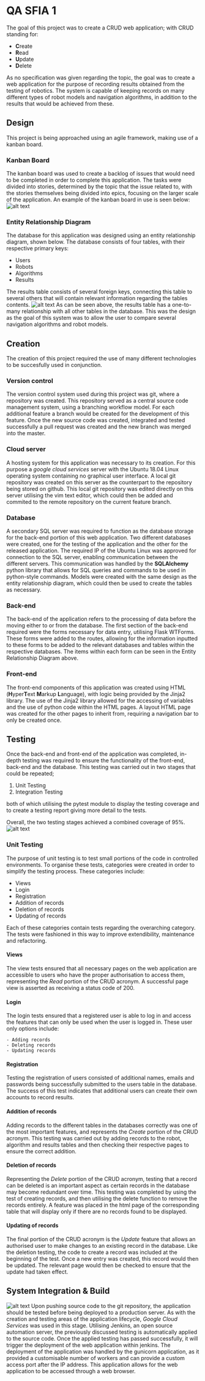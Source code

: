 # QA SFIA 1

The goal of this project was to create a CRUD web application; with CRUD standing for:
- **C**reate
- **R**ead
- **U**pdate
- **D**elete

As no specification was given regarding the topic, the goal was to create a web application for the purpose of recording results obtained from the testing of robotics. The system is capable of keeping records on many different types of robot models and navigation algorithms, in addition to the results that would be achieved from these.  

## Design
This project is being approached using an agile framework, making use of a kanban board.
### Kanban Board
The kanban board was used to create a backlog of issues that would need to be completed in order to complete this application. The tasks were divided into stories, determined by the topic that the issue related to, with the stories themselves being divided into epics, focusing on the larger scale of the application. 
An example of the kanban board in use is seen below:
 ![alt text](assets/kanban.PNG "Jira Kanban Board")

### Entity Relationship Diagram
The database for this application was designed using an entity relationship diagram, shown below.
The database consists of four tables, with their respective primary keys:
- Users
- Robots
- Algorithms
- Results

The results table consists of several foreign keys, connecting this table to several others that will contain relevant information regarding the tables contents. 
![alt text](assets/erd.png "Entity Relationship Diagram")
As can be seen above, the results table has a one-to-many relationship with all other tables in the database. This was the design as the goal of this system was to allow the user to compare several navigation algorithms and robot models.

## Creation
The creation of this project required the use of many different technologies to be succesfully used in conjunction.
### Version control
The version control system used during this project was git, where a repository was created. This repository served as a central source code management system, using a branching workflow model. For each additional feature a branch would be created for the development of this feature. Once the new source code was created, integrated and tested successfully a pull request was created and the new branch was merged into the master. 

### Cloud server
A hosting system for this application was necessary to its creation. For this purpose a *google cloud services* server with the Ubuntu 18.04 Linux operating system containing no graphical user interface. A local git repository was created on this server as the counterpart to the repository being stored on github. 
This local git repository was edited directly on this server utilising the vim text editor, which could then be added and commited to the remote repository on the current feature branch.

### Database
A secondary SQL server was required to function as the database storage for the back-end portion of this web application. Two different databases were created, one for the testing of the application and the other for the released application. The required IP of the Ubuntu Linux was approved for connection to the SQL server, enabling communication between the different servers. This communication was handled by the __**SQLAlchemy**__ python library that allows for SQL queries and commands to be used in python-style commands.
Models were created with the same design as the entity relationship diagram, which could then be used to create the tables as necessary. 

### Back-end
The back-end of the application refers to the processing of data before the moving either to or from the database. The first section of the back-end required were the forms necessary for data entry, utilising Flask WTForms. These forms were added to the routes, allowing for the information inputted to these forms to be added to the relevant databases and tables within the respective databases. The items within each form can be seen in the Entity Relationship Diagram above. 

### Front-end
The front-end components of this application was created using HTML (**H**yper**T**ext **M**arkup **L**anguage), with logic being provided by the Jinja2 library. The use of the Jinja2 library allowed for the accessing of variables and the use of python code within the HTML pages. 
A layout HTML page was created for the other pages to inherit from, requiring a navigation bar to only be created once. 

## Testing
Once the back-end and front-end of the application was completed, in-depth testing was required to ensure the functionality of the front-end, back-end and the database. This testing was carried out in two stages that could be repeated;
1. Unit Testing
2. Integration Testing

both of which utilising the pytest module to display the testing coverage and to create a testing report giving more detail to the tests.

Overall, the two testing stages achieved a combined coverage of 95%.
 ![alt text](assets/coverage.PNG "PyTest coverage")
### Unit Testing
The purpose of unit testing is to test small portions of the code in controlled environments. To organise these tests, categories were created in order to simplify the testing process. These categories include:
- Views
- Login
- Registration
- Addition of records
- Deletion of records
- Updating of records

Each of these categories contain tests regarding the overarching category. The  tests were fashioned in this way to improve extendibility, maintenance and refactoring.

#### Views
The view tests ensured that all necessary pages on the web application are accessible to users who have the proper authorisation to access them, representing the *Read* portion of the CRUD acronym. A successful page view is asserted as receiving a status code of 200.

#### Login
The login tests ensured that a registered user is able to log in and access the features that can only be used when the user is logged in. These user only options include:

    - Adding records
    - Deleting records
    - Updating records

#### Registration
Testing the registration of users consisted of additional names, emails and passwords being successfully submitted to the users table in the database. The success of this test indicates that additional users can create their own accounts to record results. 

#### Addition of records
Adding records to the different tables in the databases correctly was one of the most important features, and represents the *Create* portion of the CRUD acronym. This testing was carried out by adding records to the robot, algorithm and results tables and then checking their respective pages to ensure the correct addition. 

#### Deletion of records
Representing the *Delete* portion of the CRUD acronym, testing that a record can be deleted is an important aspect as certain records in the database may become redundant over time. This testing was completed by using the test of creating records, and then utilising the delete function to remove the records entirely. A feature was placed in the html page of the corresponding table that will display only if there are no records found to be displayed. 

#### Updating of records
The final portion of the CRUD acronym is the *Update* feature that allows an authorised user to make changes to an existing record in the database. Like the deletion testing, the code to create a record was included at the beginning of the test. Once a new entry was created, this record would then be updated. The relevant page would then be checked to ensure that the update had taken effect. 

## System Integration & Build
![alt text](assets/CI-pipeline.png "CI pipeline")
Upon pushing source code to the git repository, the application should be tested before being deployed to a production server. As with the creation and testing areas of the application lifecycle, *Google Cloud Services* was used in this stage. Utilising Jenkins, an open source automation server, the previously discussed testing is automatically applied to the source code. Once the applied testing has passed successfully, it will trigger the deployment of the web application within jenkins.
The deployment of the application was handled by the gunicorn application, as it provided a customisable number of workers and can provide a custom access port after the IP address. This application allows for the web application to be accessed through a web browser.








